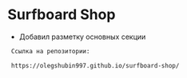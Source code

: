 # Surfboard Shop  

+ Добавил разметку основных секции  

```bash
 Ссылка на репозитории:

 https://olegshubin997.github.io/surfboard-shop/

```
